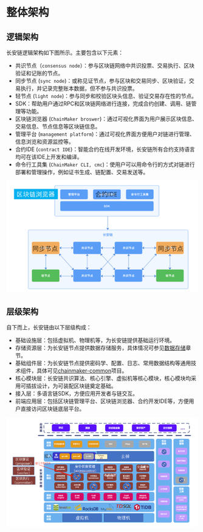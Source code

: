 # 整体架构

## 逻辑架构

长安链逻辑架构如下图所示。主要包含以下元素：

- 共识节点（`consensus node`）：参与区块链网络中共识投票、交易执行、区块验证和记账的节点。
- 同步节点 (`sync node`)：或称见证节点，参与区块和交易同步、区块验证，交易执行，并记录完整账本数据，但不参与共识投票。
- 轻节点 (`light node`)：参与同步和校验区块头信息、验证交易存在性的节点。
- SDK：帮助用户通过RPC和区块链网络进行连接，完成合约创建、调用、链管理等功能。
- 区块链浏览器 (`ChainMaker broswer`)：通过可视化界面为用户展示区块信息、交易信息、节点信息等区块链信息。
- 管理平台 (`management platform`)：通过可视化界面方便用户对链进行管理、信息浏览和资源监控等。
- 合约IDE (`contract IDE`)：智能合约在线开发环境，长安链所有合约支持语言均可在该IDE上开发和编译。
- 命令行工具集 (`ChainMaker CLI, cmc`)：使用户可以用命令行的方式对链进行部署和管理操作，例如证书生成、链配置、交易发送等。



<img src="../images/整体架构-逻辑架构.png" alt="整体架构-逻辑架构" style="zoom:67%;" />

## 层级架构

自下而上，长安链由以下层级构成：

- 基础设施层：包括虚拟机、物理机等，为长安链提供基础运行环境。
- 存储资源层：为长安链节点提供数据存储服务，具体情况可参见[数据存储](./8、数据存储.md)章节。
- 基础组件层：为长安链节点提供密码学、配置、日志、常用数据结构等通用技术组件，具体可见[chainmaker-common](https://git.chainmaker.org.cn/chainmaker/chainmaker-common)项目。
- 核心模块层：长安链共识算法、核心引擎、虚拟机等核心模块，核心模块均采用可插拔设计，为可装配区块链奠定基础。
- 接入层：多语言链SDK，方便应用开发者与链交互。
- 前端应用层：包括区块链管理平台、区块链浏览器、合约开发IDE等，方便用户直接访问区块链底层平台。

![整体架构-层级架构](../images/整体架构-层级架构.png)